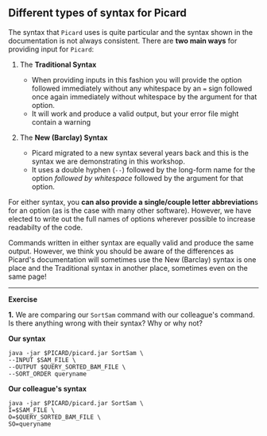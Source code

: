## Different types of syntax for Picard

The syntax that `Picard` uses is quite particular and the syntax shown in the documentation is not always consistent. There are **two main ways** for providing input for `Picard`:

1. The **Traditional Syntax**
   * When providing inputs in this fashion you will provide the option followed immediately without any whitespace by an `=` sign followed once again immediately without whitespace by the argument for that option.
   * It will work and produce a valid output, but your error file might contain a warning

2. The **New (Barclay) Syntax**
   * Picard migrated to a new syntax several years back and this is the syntax we are demonstrating in this workshop. 
   * It uses a double hyphen (`--`) followed by the long-form name for the option _followed by whitespace_ followed by the argument for that option. 
 

For either syntax, you **can also provide a single/couple letter abbreviation**s for an option (as is the case with many other software). However, we have elected to write out the full names of options wherever possible to increase readabilty of the code. 

Commands written in either syntax are equally valid and produce the same output. However, we think you should be aware of the differences as Picard's documentation will sometimes use the New (Barclay) syntax is one place and the Traditional syntax in another place, sometimes even on the same page! 

***

**Exercise**

**1.** We are comparing our `SortSam` command with our colleague's command. Is there anything wrong with their syntax? Why or why not?

**Our syntax**
```
java -jar $PICARD/picard.jar SortSam \
--INPUT $SAM_FILE \
--OUTPUT $QUERY_SORTED_BAM_FILE \
--SORT_ORDER queryname
```

**Our colleague's syntax**
```
java -jar $PICARD/picard.jar SortSam \
I=$SAM_FILE \
O=$QUERY_SORTED_BAM_FILE \
SO=queryname
```
